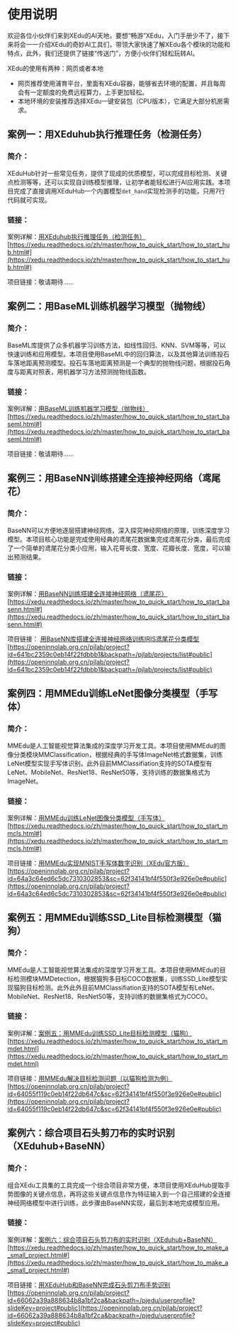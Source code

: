 # 使用说明

欢迎各位小伙伴们来到XEdu的AI天地，要想“畅游”XEdu，入门手册少不了，接下来将会一一介绍XEdu的奇妙AI工具们，带领大家快速了解XEdu各个模块的功能和特点，此外，我们还提供了链接“传送门”，方便小伙伴们轻松玩转AI。

XEdu的使用有两种：网页或者本地

- 网页推荐使用浦育平台，里面有XEdu容器，能够省去环境的配置，并且每周会有一定额度的免费远程算力，上手更加轻松。
- 本地环境的安装推荐选择XEdu一键安装包（CPU版本），它满足大部分机房需求。


## 案例一：用XEduhub执行推理任务（检测任务）

### 简介：

XEduHub针对一些常见任务，提供了现成的优质模型，可以完成目标检测、关键点检测等等，还可以实现自训练模型推理，让初学者能轻松进行AI应用实践。本项目完成了直接调用XEduHub一个内置模型`det_hand`实现检测手的功能，只用7行代码就可实现。

### 链接：

案例详解：[用XEduhub执行推理任务（检测任务）](https://xedu.readthedocs.io/zh/master/how_to_quick_start/how_to_start_hub.html#)
[https://xedu.readthedocs.io/zh/master/how_to_quick_start/how_to_start_hub.html#](https://xedu.readthedocs.io/zh/master/how_to_quick_start/how_to_start_hub.html#)

项目链接：敬请期待……

## 案例二：用BaseML训练机器学习模型（抛物线）

### 简介：

BaseML库提供了众多机器学习训练方法，如线性回归、KNN、SVM等等，可以快速训练和应用模型。本项目使用BaseML中的回归算法，以及其他算法训练投石车落地距离预测模型。投石车落地距离预测是一个典型的抛物线问题，根据投石角度与距离对照表，用机器学习方法预测抛物线函数。

### 链接：

案例详解：[用BaseML训练机器学习模型（抛物线）](https://xedu.readthedocs.io/zh/master/how_to_quick_start/how_to_start_baseml.html#)
[https://xedu.readthedocs.io/zh/master/how_to_quick_start/how_to_start_baseml.html#](https://xedu.readthedocs.io/zh/master/how_to_quick_start/how_to_start_baseml.html#)

项目链接：敬请期待……

## 案例三：用BaseNN训练搭建全连接神经网络（鸢尾花）

### 简介：

BaseNN可以方便地逐层搭建神经网络，深入探究神经网络的原理，训练深度学习模型。本项目核心功能是完成使用经典的鸢尾花数据集完成鸢尾花分类，最后完成了一个简单的鸢尾花分类小应用，输入花萼长度、宽度、花瓣长度、宽度，可以输出预测结果。

### 链接：

案例详解：[用BaseNN训练搭建全连接神经网络（鸢尾花）](https://xedu.readthedocs.io/zh/master/how_to_quick_start/how_to_start_basenn.html#)
[https://xedu.readthedocs.io/zh/master/how_to_quick_start/how_to_start_basenn.html#](https://xedu.readthedocs.io/zh/master/how_to_quick_start/how_to_start_basenn.html#)

项目链接：
[用BaseNN库搭建全连接神经网络训练IRIS鸢尾花分类模型](https://openinnolab.org.cn/pjlab/project?id=641bc2359c0eb14f22fdbbb1&backpath=/pjlab/projects/list#public)
[https://openinnolab.org.cn/pjlab/project?id=641bc2359c0eb14f22fdbbb1&backpath=/pjlab/projects/list#public](https://openinnolab.org.cn/pjlab/project?id=641bc2359c0eb14f22fdbbb1&backpath=/pjlab/projects/list#public)

## 案例四：用MMEdu训练LeNet图像分类模型（手写体）

### 简介：

MMEdu是人工智能视觉算法集成的深度学习开发工具。本项目使用MMEdu的图像分类模块MMClassification，根据经典的手写体ImageNet格式数据集，训练LeNet模型实现手写体识别。此外目前MMClassifiation支持的SOTA模型有LeNet、MobileNet、ResNet18、ResNet50等，支持训练的数据集格式为ImageNet。

### 链接：

案例详解：[用MMEdu训练LeNet图像分类模型（手写体）](https://xedu.readthedocs.io/zh/master/how_to_quick_start/how_to_start_mmcls.html#)
[https://xedu.readthedocs.io/zh/master/how_to_quick_start/how_to_start_mmcls.html#](https://xedu.readthedocs.io/zh/master/how_to_quick_start/how_to_start_mmcls.html#)

项目链接：[用MMEdu实现MNIST手写体数字识别（XEdu官方版）](https://openinnolab.org.cn/pjlab/project?id=64a3c64ed6c5dc7310302853&sc=62f34141bf4f550f3e926e0e#public)
[https://openinnolab.org.cn/pjlab/project?id=64a3c64ed6c5dc7310302853&sc=62f34141bf4f550f3e926e0e#public](https://openinnolab.org.cn/pjlab/project?id=64a3c64ed6c5dc7310302853&sc=62f34141bf4f550f3e926e0e#public)

## 案例五：用MMEdu训练SSD_Lite目标检测模型（猫狗）

### 简介：

MMEdu是人工智能视觉算法集成的深度学习开发工具。本项目使用MMEdu的目标检测模块MMDetection，根据猫狗多目标COCO数据集，训练SSD_Lite模型实现猫狗目标检测。此外此外目前MMClassifiation支持的SOTA模型有LeNet、MobileNet、ResNet18、ResNet50等，支持训练的数据集格式为COCO。

### 链接：

案例详解：[案例五：用MMEdu训练SSD_Lite目标检测模型（猫狗）](https://xedu.readthedocs.io/zh/master/how_to_quick_start/how_to_start_mmdet.html)
[https://xedu.readthedocs.io/zh/master/how_to_quick_start/how_to_start_mmdet.html](https://xedu.readthedocs.io/zh/master/how_to_quick_start/how_to_start_mmdet.html)

项目链接：[用MMEdu解决目标检测问题（以猫狗检测为例）](https://openinnolab.org.cn/pjlab/project?id=64055f119c0eb14f22db647c&sc=62f34141bf4f550f3e926e0e#public)
[https://openinnolab.org.cn/pjlab/project?id=64055f119c0eb14f22db647c&sc=62f34141bf4f550f3e926e0e#public](https://openinnolab.org.cn/pjlab/project?id=64055f119c0eb14f22db647c&sc=62f34141bf4f550f3e926e0e#public)

## 案例六：综合项目石头剪刀布的实时识别（XEduhub+BaseNN）

### 简介：

组合XEdu工具集的工具完成一个综合项目非常方便，本项目使用XEduHub提取手势图像的关键点信息，再将这些关键点信息作为特征输入到一个自己搭建的全连接神经网络模型中进行训练，此步骤由BaseNN实现，最后到本地完成模型应用。


### 链接：

案例详解：[案例六：综合项目石头剪刀布的实时识别（XEduhub+BaseNN）](https://xedu.readthedocs.io/zh/master/how_to_quick_start/how_to_make_a_small_project.html#)
[https://xedu.readthedocs.io/zh/master/how_to_quick_start/how_to_make_a_small_project.html#](https://xedu.readthedocs.io/zh/master/how_to_quick_start/how_to_make_a_small_project.html#)

项目链接：[用XEduHub和BaseNN完成石头剪刀布手势识别](https://openinnolab.org.cn/pjlab/project?id=66062a39a888634b8a1bf2ca&backpath=/pjedu/userprofile?slideKey=project#public)
[https://openinnolab.org.cn/pjlab/project?id=66062a39a888634b8a1bf2ca&backpath=/pjedu/userprofile?slideKey=project#public](https://openinnolab.org.cn/pjlab/project?id=66062a39a888634b8a1bf2ca&backpath=/pjedu/userprofile?slideKey=project#public)